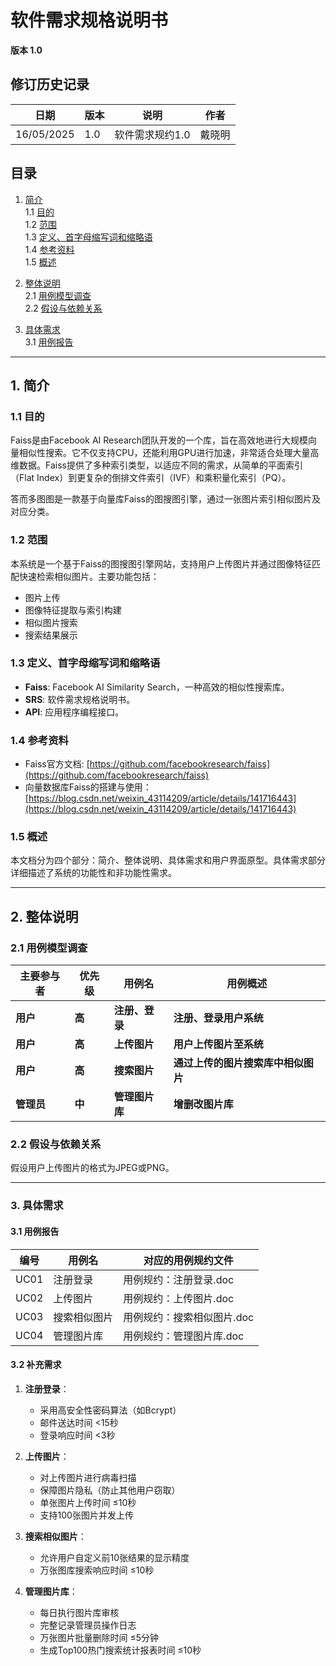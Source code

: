 # 软件需求规格说明书

**版本 1.0**

## 修订历史记录

| **日期**     | **版本** | **说明**            | **作者** |
|--------------|----------|---------------------|----------|
| 16/05/2025   | 1.0      | 软件需求规约1.0     | 戴晓明   |

## 目录

1. [简介](#简介)  
   1.1 [目的](#目的)  
   1.2 [范围](#范围)  
   1.3 [定义、首字母缩写词和缩略语](#定义首字母缩写词和缩略语)  
   1.4 [参考资料](#参考资料)  
   1.5 [概述](#概述)  

2. [整体说明](#整体说明)  
   2.1 [用例模型调查](#用例模型调查)  
   2.2 [假设与依赖关系](#假设与依赖关系)  

3. [具体需求](#具体需求)  
   3.1 [用例报告](#用例报告)  

---

## 1. 简介

### 1.1 目的  
Faiss是由Facebook AI Research团队开发的一个库，旨在高效地进行大规模向量相似性搜索。它不仅支持CPU，还能利用GPU进行加速，非常适合处理大量高维数据。Faiss提供了多种索引类型，以适应不同的需求，从简单的平面索引（Flat Index）到更复杂的倒排文件索引（IVF）和乘积量化索引（PQ）。  

答而多图图是一款基于向量库Faiss的图搜图引擎，通过一张图片索引相似图片及对应分类。  

### 1.2 范围  
本系统是一个基于Faiss的图搜图引擎网站，支持用户上传图片并通过图像特征匹配快速检索相似图片。主要功能包括：  
- 图片上传  
- 图像特征提取与索引构建  
- 相似图片搜索  
- 搜索结果展示  

### 1.3 定义、首字母缩写词和缩略语  
- **Faiss**: Facebook AI Similarity Search，一种高效的相似性搜索库。  
- **SRS**: 软件需求规格说明书。  
- **API**: 应用程序编程接口。  

### 1.4 参考资料  
- Faiss官方文档: [https://github.com/facebookresearch/faiss](https://github.com/facebookresearch/faiss)  
- 向量数据库Faiss的搭建与使用：[https://blog.csdn.net/weixin_43114209/article/details/141716443](https://blog.csdn.net/weixin_43114209/article/details/141716443)  

### 1.5 概述  
本文档分为四个部分：简介、整体说明、具体需求和用户界面原型。具体需求部分详细描述了系统的功能性和非功能性需求。  

---

## 2. 整体说明

### 2.1 用例模型调查  

| **主要参与者** | **优先级** | **用例名**       | **用例概述**                     |
|----------------|------------|------------------|----------------------------------|
| **用户**       | **高**     | **注册、登录**   | **注册、登录用户系统**           |
| **用户**       | **高**     | **上传图片**     | **用户上传图片至系统**           |
| **用户**       | **高**     | **搜索图片**     | **通过上传的图片搜索库中相似图片** |
| **管理员**     | **中**     | **管理图片库**   | **增删改图片库**                 |

### 2.2 假设与依赖关系  
假设用户上传图片的格式为JPEG或PNG。  

---

### 3. 具体需求

#### 3.1 用例报告

| 编号 | 用例名         | 对应的用例规约文件               |
|------|----------------|----------------------------------|
| UC01 | 注册登录       | 用例规约：注册登录.doc           |
| UC02 | 上传图片       | 用例规约：上传图片.doc           |
| UC03 | 搜索相似图片   | 用例规约：搜索相似图片.doc       |
| UC04 | 管理图片库     | 用例规约：管理图片库.doc         |

#### 3.2 补充需求

1. **注册登录**：
   - 采用高安全性密码算法（如Bcrypt）
   - 邮件送达时间 <15秒
   - 登录响应时间 <3秒

2. **上传图片**：
   - 对上传图片进行病毒扫描
   - 保障图片隐私（防止其他用户窃取）
   - 单张图片上传时间 ≤10秒
   - 支持100张图片并发上传

3. **搜索相似图片**：
   - 允许用户自定义前10张结果的显示精度
   - 万张图库搜索响应时间 ≤10秒

4. **管理图片库**：
   - 每日执行图片库审核
   - 完整记录管理员操作日志
   - 万张图片批量删除时间 ≤5分钟
   - 生成Top100热门搜索统计报表时间 ≤10秒
